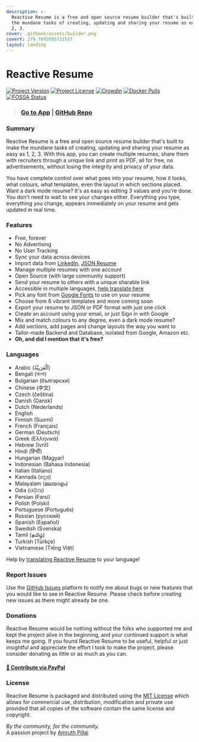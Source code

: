 ```yaml
---
description: >-
  Reactive Resume is a free and open source resume builder that's built to make
  the mundane tasks of creating, updating and sharing your resume as easy as 1,
  2, 3.
cover: .gitbook/assets/builder.png
coverY: 279.7092095721537
layout: landing
---
```


# Reactive Resume

[![Project Version](https://img.shields.io/github/package-json/v/AmruthPillai/Reactive-Resume?style=flat-square)](https://github.com/AmruthPillai/Reactive-Resume/releases) [![Project License](https://img.shields.io/github/license/AmruthPillai/Reactive-Resume?style=flat-square)](https://github.com/AmruthPillai/Reactive-Resume/blob/main/LICENSE) [![Crowdin](https://badges.crowdin.net/reactive-resume/localized.svg)](https://translate.rxresu.me) [![Docker Pulls](https://img.shields.io/docker/pulls/amruthpillai/reactive-resume?style=flat-square)](https://hub.docker.com/r/amruthpillai/reactive-resume) [![FOSSA Status](https://app.fossa.com/api/projects/git%2Bgithub.com%2FAmruthPillai%2FReactive-Resume.svg?type=shield)](https://app.fossa.com/projects/git%2Bgithub.com%2FAmruthPillai%2FReactive-Resume?ref=badge\_shield)

> ### [Go to App](https://rxresu.me) | [GitHub Repo](https://github.com/AmruthPillai/Reactive-Resume)

### Summary

Reactive Resume is a free and open source resume builder that's built to make the mundane tasks of creating, updating and sharing your resume as easy as 1, 2, 3. With this app, you can create multiple resumes, share them with recruiters through a unique link and print as PDF, all for free, no advertisements, without losing the integrity and privacy of your data.

You have complete control over what goes into your resume, how it looks, what colours, what templates, even the layout in which sections placed. Want a dark mode resume? It's as easy as editing 3 values and you're done. You don't need to wait to see your changes either. Everything you type, everything you change, appears immediately on your resume and gets updated in real time.

### Features

* Free, forever
* No Advertising
* No User Tracking
* Sync your data across devices
* Import data from [LinkedIn](https://www.linkedin.com/), [JSON Resume](https://jsonresume.org/)
* Manage multiple resumes with one account
* Open Source (with large community support)
* Send your resume to others with a unique sharable link
* Accessible in multiple languages, [help translate here](https://translate.rxresu.me/)
* Pick any font from [Google Fonts](https://fonts.google.com/) to use on your resume
* Choose from 6 vibrant templates and more coming soon
* Export your resume to JSON or PDF format with just one click
* Create an account using your email, or just Sign in with Google
* Mix and match colours to any degree, even a dark mode resume?
* Add sections, add pages and change layouts the way you want to
* Tailor-made Backend and Database, isolated from Google, Amazon etc.
* **Oh, and did I mention that it's free?**

### Languages

* Arabic (اَلْعَرَبِيَّةُ)
* Bengali (বাংলা)
* Bulgarian (български)
* Chinese (中文)
* Czech (čeština)
* Danish (Dansk)
* Dutch (Nederlands)
* English
* Finnish (Suomi)
* French (Français)
* German (Deutsch)
* Greek (Ελληνικά)
* Hebrew (Ivrit)
* Hindi (हिन्दी)
* Hungarian (Magyar)
* Indonesian (Bahasa Indonesia)
* Italian (Italiano)
* Kannada (ಕನ್ನಡ)
* Malayalam (മലയാളം)
* Odia (ଓଡ଼ିଆ)
* Persian (Farsi)
* Polish (Polski)
* Portuguese (Português)
* Russian (русский)
* Spanish (Español)
* Swedish (Svenska)
* Tamil (தமிழ்)
* Turkish (Türkçe)
* Vietnamese (Tiếng Việt)

Help by [translating Reactive Resume](https://translate.rxresu.me) to your language!

### Report Issues

Use the [GitHub Issues](https://github.com/AmruthPillai/Reactive-Resume/issues/new/choose) platform to notify me about bugs or new features that you would like to see in Reactive Resume. Please check before creating new issues as there might already be one.

### Donations

Reactive Resume would be nothing without the folks who supported me and kept the project alive in the beginning, and your continued support is what keeps me going. If you found Reactive Resume to be useful, helpful or just insightful and appreciate the effort I took to make the project, please consider donating as little or as much as you can.

#### [**💸  Contribute via PayPal**](https://paypal.me/RajaRajanA)

### License

Reactive Resume is packaged and distributed using the [MIT License](https://choosealicense.com/licenses/mit/) which allows for commercial use, distribution, modification and private use provided that all copies of the software contain the same license and copyright.

_By the community, for the community._\
A passion project by [Amruth Pillai](https://amruthpillai.com/)

